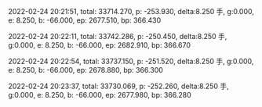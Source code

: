 2022-02-24 20:21:51, total: 33714.270, p: -253.930, delta:8.250 手, g:0.000, e: 8.250, b: -66.000, ep: 2677.510, bp: 366.430

2022-02-24 20:22:11, total: 33742.286, p: -250.450, delta:8.250 手, g:0.000, e: 8.250, b: -66.000, ep: 2682.910, bp: 366.670

2022-02-24 20:22:54, total: 33737.150, p: -251.520, delta:8.250 手, g:0.000, e: 8.250, b: -66.000, ep: 2678.880, bp: 366.300

2022-02-24 20:23:37, total: 33730.069, p: -252.260, delta:8.250 手, g:0.000, e: 8.250, b: -66.000, ep: 2677.980, bp: 366.280